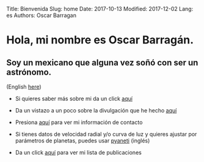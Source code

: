 Title: Bienvenida
Slug: home
Date: 2017-10-13
Modified: 2017-12-02
Lang: es
Authors: Oscar Barragan

# Hola, mi nombre es Oscar Barragán.

## Soy un mexicano que alguna vez soñó con ser un astrónomo.

(English [here](../index))

* Si quieres saber más sobre mi da un click [aquí](about-es)

* Da un vistazo a un poco sobre la divulgación que he hecho [aquí](outreach-es)

* Presiona [aquí](contact-es) para ver mi información de contacto

* Si tienes datos de velocidad radial y/o curva de luz y quieres ajustar por parámetros de planetas, puedes usar [pyaneti](https://github.com/oscaribv/pyaneti) (inglés)

* Da un click [aquí](https://goo.gl/YAi4NV) para ver mi lista de publicaciones
